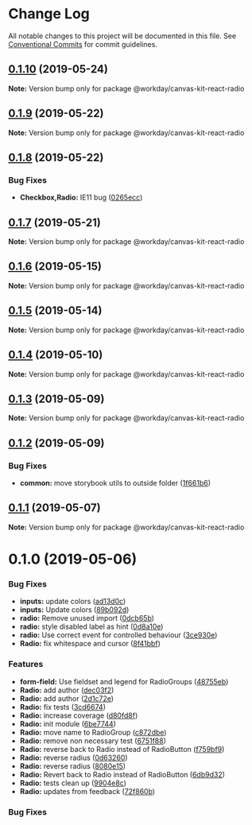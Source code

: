 # Change Log

All notable changes to this project will be documented in this file.
See [Conventional Commits](https://conventionalcommits.org) for commit guidelines.

## [0.1.10](https://ghe.megaleo.com/design/canvas-kit-react/tree/master/modules/canvas-kit-react-radio/compare/@workday/canvas-kit-react-radio@0.1.9...@workday/canvas-kit-react-radio@0.1.10) (2019-05-24)

**Note:** Version bump only for package @workday/canvas-kit-react-radio





## [0.1.9](https://ghe.megaleo.com/design/canvas-kit-react/tree/master/modules/canvas-kit-react-radio/compare/@workday/canvas-kit-react-radio@0.1.8...@workday/canvas-kit-react-radio@0.1.9) (2019-05-22)

**Note:** Version bump only for package @workday/canvas-kit-react-radio





## [0.1.8](https://ghe.megaleo.com/design/canvas-kit-react/tree/master/modules/canvas-kit-react-radio/compare/@workday/canvas-kit-react-radio@0.1.7...@workday/canvas-kit-react-radio@0.1.8) (2019-05-22)


### Bug Fixes

* **Checkbox,Radio:** IE11 bug ([0265ecc](https://ghe.megaleo.com/design/canvas-kit-react/tree/master/modules/canvas-kit-react-radio/commits/0265ecc))





## [0.1.7](https://ghe.megaleo.com/design/canvas-kit-react/tree/master/modules/canvas-kit-react-radio/compare/@workday/canvas-kit-react-radio@0.1.6...@workday/canvas-kit-react-radio@0.1.7) (2019-05-21)

**Note:** Version bump only for package @workday/canvas-kit-react-radio





## [0.1.6](https://ghe.megaleo.com/design/canvas-kit-react/tree/master/modules/canvas-kit-react-radio/compare/@workday/canvas-kit-react-radio@0.1.5...@workday/canvas-kit-react-radio@0.1.6) (2019-05-15)

**Note:** Version bump only for package @workday/canvas-kit-react-radio





## [0.1.5](https://ghe.megaleo.com/design/canvas-kit-react/tree/master/modules/canvas-kit-react-radio/compare/@workday/canvas-kit-react-radio@0.1.4...@workday/canvas-kit-react-radio@0.1.5) (2019-05-14)

**Note:** Version bump only for package @workday/canvas-kit-react-radio





## [0.1.4](https://ghe.megaleo.com/design/canvas-kit-react/tree/master/modules/canvas-kit-react-radio/compare/@workday/canvas-kit-react-radio@0.1.3...@workday/canvas-kit-react-radio@0.1.4) (2019-05-10)

**Note:** Version bump only for package @workday/canvas-kit-react-radio





## [0.1.3](https://ghe.megaleo.com/design/canvas-kit-react/tree/master/modules/canvas-kit-react-radio/compare/@workday/canvas-kit-react-radio@0.1.2...@workday/canvas-kit-react-radio@0.1.3) (2019-05-09)

**Note:** Version bump only for package @workday/canvas-kit-react-radio





## [0.1.2](https://ghe.megaleo.com/design/canvas-kit-react/tree/master/modules/canvas-kit-react-radio/compare/@workday/canvas-kit-react-radio@0.1.1...@workday/canvas-kit-react-radio@0.1.2) (2019-05-09)


### Bug Fixes

* **common:** move storybook utils to outside folder ([1f661b6](https://ghe.megaleo.com/design/canvas-kit-react/tree/master/modules/canvas-kit-react-radio/commits/1f661b6))





## [0.1.1](https://ghe.megaleo.com/design/canvas-kit-react/tree/master/modules/canvas-kit-react-radio/compare/@workday/canvas-kit-react-radio@0.1.0...@workday/canvas-kit-react-radio@0.1.1) (2019-05-07)

**Note:** Version bump only for package @workday/canvas-kit-react-radio





# 0.1.0 (2019-05-06)


### Bug Fixes

* **inputs:** update colors ([ad13d0c](https://ghe.megaleo.com/design/canvas-kit-react/tree/master/modules/canvas-kit-react-radio/commits/ad13d0c))
* **inputs:** Update colors ([89b092d](https://ghe.megaleo.com/design/canvas-kit-react/tree/master/modules/canvas-kit-react-radio/commits/89b092d))
* **radio:** Remove unused import ([0dcb65b](https://ghe.megaleo.com/design/canvas-kit-react/tree/master/modules/canvas-kit-react-radio/commits/0dcb65b))
* **radio:** style disabled label as hint ([0d8a10e](https://ghe.megaleo.com/design/canvas-kit-react/tree/master/modules/canvas-kit-react-radio/commits/0d8a10e))
* **radio:** Use correct event for controlled behaviour ([3ce930e](https://ghe.megaleo.com/design/canvas-kit-react/tree/master/modules/canvas-kit-react-radio/commits/3ce930e))
* **Radio:** fix whitespace and cursor ([8f41bbf](https://ghe.megaleo.com/design/canvas-kit-react/tree/master/modules/canvas-kit-react-radio/commits/8f41bbf))


### Features

* **form-field:** Use fieldset and legend for RadioGroups ([48755eb](https://ghe.megaleo.com/design/canvas-kit-react/tree/master/modules/canvas-kit-react-radio/commits/48755eb))
* **Radio:** add author ([dec03f2](https://ghe.megaleo.com/design/canvas-kit-react/tree/master/modules/canvas-kit-react-radio/commits/dec03f2))
* **Radio:** add author ([2d1c72e](https://ghe.megaleo.com/design/canvas-kit-react/tree/master/modules/canvas-kit-react-radio/commits/2d1c72e))
* **Radio:** fix tests ([3cd6674](https://ghe.megaleo.com/design/canvas-kit-react/tree/master/modules/canvas-kit-react-radio/commits/3cd6674))
* **Radio:** increase coverage ([d80fd8f](https://ghe.megaleo.com/design/canvas-kit-react/tree/master/modules/canvas-kit-react-radio/commits/d80fd8f))
* **Radio:** init module ([6be7744](https://ghe.megaleo.com/design/canvas-kit-react/tree/master/modules/canvas-kit-react-radio/commits/6be7744))
* **Radio:** move name to RadioGroup ([c872dbe](https://ghe.megaleo.com/design/canvas-kit-react/tree/master/modules/canvas-kit-react-radio/commits/c872dbe))
* **Radio:** remove non necessary test ([6751f88](https://ghe.megaleo.com/design/canvas-kit-react/tree/master/modules/canvas-kit-react-radio/commits/6751f88))
* **Radio:** reverse back to Radio instead of RadioButton ([f759bf9](https://ghe.megaleo.com/design/canvas-kit-react/tree/master/modules/canvas-kit-react-radio/commits/f759bf9))
* **Radio:** reverse radius ([0d63260](https://ghe.megaleo.com/design/canvas-kit-react/tree/master/modules/canvas-kit-react-radio/commits/0d63260))
* **Radio:** reverse radius ([8080e15](https://ghe.megaleo.com/design/canvas-kit-react/tree/master/modules/canvas-kit-react-radio/commits/8080e15))
* **Radio:** Revert back to Radio instead of RadioButton ([6db9d32](https://ghe.megaleo.com/design/canvas-kit-react/tree/master/modules/canvas-kit-react-radio/commits/6db9d32))
* **Radio:** tests clean up ([9904e8c](https://ghe.megaleo.com/design/canvas-kit-react/tree/master/modules/canvas-kit-react-radio/commits/9904e8c))
* **Radio:** updates from feedback ([72f860b](https://ghe.megaleo.com/design/canvas-kit-react/tree/master/modules/canvas-kit-react-radio/commits/72f860b))





### Bug Fixes
